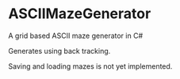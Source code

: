 # ASCIIMazeGenerator
A grid based ASCII maze generator in C#

Generates using back tracking.

Saving and loading mazes is not yet implemented.
